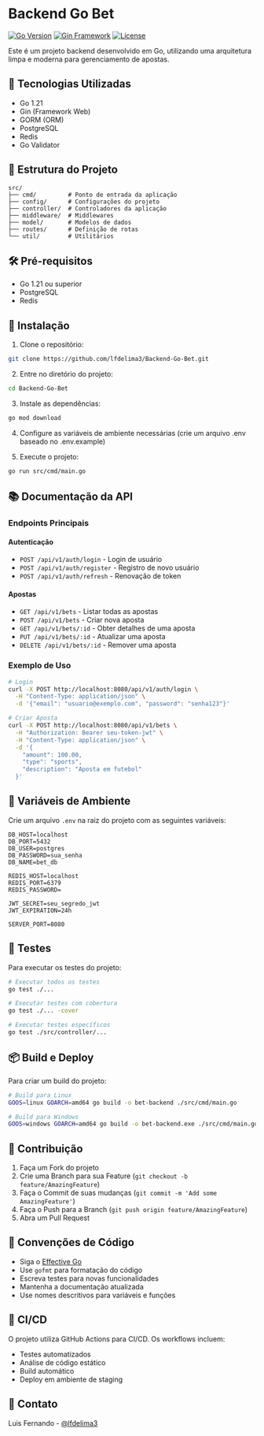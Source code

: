 # Backend Go Bet

[![Go Version](https://img.shields.io/badge/Go-1.21-blue.svg)](https://golang.org)
[![Gin Framework](https://img.shields.io/badge/Gin-v1.9.1-lightblue.svg)](https://gin-gonic.com)
[![License](https://img.shields.io/badge/License-MIT-green.svg)](LICENSE)

Este é um projeto backend desenvolvido em Go, utilizando uma arquitetura limpa e moderna para gerenciamento de apostas.

## 🚀 Tecnologias Utilizadas

- Go 1.21
- Gin (Framework Web)
- GORM (ORM)
- PostgreSQL
- Redis
- Go Validator

## 📁 Estrutura do Projeto

```
src/
├── cmd/         # Ponto de entrada da aplicação
├── config/      # Configurações do projeto
├── controller/  # Controladores da aplicação
├── middleware/  # Middlewares
├── model/       # Modelos de dados
├── routes/      # Definição de rotas
└── util/        # Utilitários
```

## 🛠️ Pré-requisitos

- Go 1.21 ou superior
- PostgreSQL
- Redis

## 🔧 Instalação

1. Clone o repositório:
```bash
git clone https://github.com/lfdelima3/Backend-Go-Bet.git
```

2. Entre no diretório do projeto:
```bash
cd Backend-Go-Bet
```

3. Instale as dependências:
```bash
go mod download
```

4. Configure as variáveis de ambiente necessárias (crie um arquivo .env baseado no .env.example)

5. Execute o projeto:
```bash
go run src/cmd/main.go
```

## 📚 Documentação da API

### Endpoints Principais

#### Autenticação
- `POST /api/v1/auth/login` - Login de usuário
- `POST /api/v1/auth/register` - Registro de novo usuário
- `POST /api/v1/auth/refresh` - Renovação de token

#### Apostas
- `GET /api/v1/bets` - Listar todas as apostas
- `POST /api/v1/bets` - Criar nova aposta
- `GET /api/v1/bets/:id` - Obter detalhes de uma aposta
- `PUT /api/v1/bets/:id` - Atualizar uma aposta
- `DELETE /api/v1/bets/:id` - Remover uma aposta

### Exemplo de Uso

```bash
# Login
curl -X POST http://localhost:8080/api/v1/auth/login \
  -H "Content-Type: application/json" \
  -d '{"email": "usuario@exemplo.com", "password": "senha123"}'

# Criar Aposta
curl -X POST http://localhost:8080/api/v1/bets \
  -H "Authorization: Bearer seu-token-jwt" \
  -H "Content-Type: application/json" \
  -d '{
    "amount": 100.00,
    "type": "sports",
    "description": "Aposta em futebol"
  }'
```

## 🔐 Variáveis de Ambiente

Crie um arquivo `.env` na raiz do projeto com as seguintes variáveis:

```env
DB_HOST=localhost
DB_PORT=5432
DB_USER=postgres
DB_PASSWORD=sua_senha
DB_NAME=bet_db

REDIS_HOST=localhost
REDIS_PORT=6379
REDIS_PASSWORD=

JWT_SECRET=seu_segredo_jwt
JWT_EXPIRATION=24h

SERVER_PORT=8080
```

## 🧪 Testes

Para executar os testes do projeto:

```bash
# Executar todos os testes
go test ./...

# Executar testes com cobertura
go test ./... -cover

# Executar testes específicos
go test ./src/controller/...
```

## 📦 Build e Deploy

Para criar um build do projeto:

```bash
# Build para Linux
GOOS=linux GOARCH=amd64 go build -o bet-backend ./src/cmd/main.go

# Build para Windows
GOOS=windows GOARCH=amd64 go build -o bet-backend.exe ./src/cmd/main.go
```

## 👥 Contribuição

1. Faça um Fork do projeto
2. Crie uma Branch para sua Feature (`git checkout -b feature/AmazingFeature`)
3. Faça o Commit de suas mudanças (`git commit -m 'Add some AmazingFeature'`)
4. Faça o Push para a Branch (`git push origin feature/AmazingFeature`)
5. Abra um Pull Request

## 📝 Convenções de Código

- Siga o [Effective Go](https://golang.org/doc/effective_go)
- Use `gofmt` para formatação do código
- Escreva testes para novas funcionalidades
- Mantenha a documentação atualizada
- Use nomes descritivos para variáveis e funções

## 🔄 CI/CD

O projeto utiliza GitHub Actions para CI/CD. Os workflows incluem:
- Testes automatizados
- Análise de código estático
- Build automático
- Deploy em ambiente de staging

## 📧 Contato

Luis Fernando - [@lfdelima3](https://github.com/lfdelima3) 